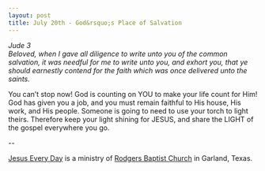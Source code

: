 ```yaml
---
layout: post
title: July 20th - God&rsquo;s Place of Salvation
---
```


_Jude 3  
Beloved, when I gave all diligence to write unto you of the common
salvation, it was needful for me to write unto you, and exhort you,
that ye should earnestly contend for the faith which was once
delivered unto the saints._

You can&rsquo;t stop now! God is counting on YOU to make your life
count for Him! God has given you a job, and you must remain faithful
to His house, His work, and His people. Someone is going to need to
use your torch to light theirs. Therefore keep your light shining for
JESUS, and share the LIGHT of the gospel everywhere you go.

 --

<a href=http://jesuseveryday.net>Jesus Every Day</a> is a ministry of <a href=http://rodgersbaptist.net>Rodgers Baptist Church</a> in Garland, Texas.
